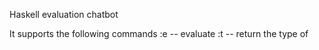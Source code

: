 Haskell evaluation chatbot

It supports the following commands
:e <STRING> -- evaluate <STRING>
:t <STRING> -- return the type of <STRING>
